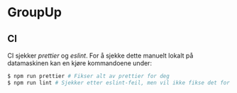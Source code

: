 # GroupUp

## CI

CI sjekker _prettier_ og _eslint_. For å sjekke dette manuelt lokalt på datamaskinen kan en kjøre kommandoene under:

```sh
$ npm run prettier # Fikser alt av prettier for deg 
$ npm run lint # Sjekker etter eslint-feil, men vil ikke fikse det for deg
```
